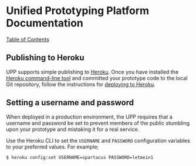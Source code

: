 # Unified Prototyping Platform Documentation
[Table of Contents](/docs/guides/index.md)

## Publishing to Heroku
UPP supports simple publishing to [Heroku](https://heroku.com). Once you have installed
the [Heroku command-line tool](https://devcenter.heroku.com/articles/getting-started-with-nodejs#set-up)
and committed your prototype code to the local Git repository, follow the
instructions for [deploying to Heroku](https://devcenter.heroku.com/articles/getting-started-with-nodejs#deploy-the-app).

## Setting a username and password
When deployed in a production environment, the UPP requires that a username and
password be set to prevent members of the public stumbling upon your prototype
and mistaking it for a real service.

Use the Heroku CLI to set the `USERNAME` and `PASSWORD` configuration variables
to your preferred values. For example;

```bash
$ heroku config:set USERNAME=spartacus PASSWORD=letmein1
```
